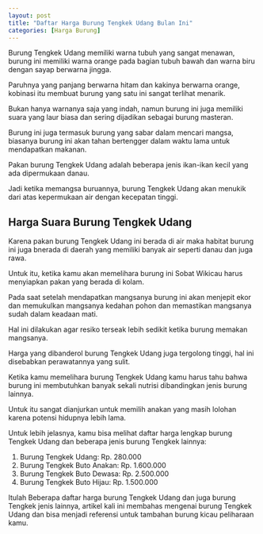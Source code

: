```yaml
---
layout: post
title: "Daftar Harga Burung Tengkek Udang Bulan Ini"
categories: [Harga Burung]
---
```


Burung Tengkek Udang memiliki warna tubuh yang sangat menawan, burung ini memiliki warna orange pada bagian tubuh bawah dan warna biru dengan sayap berwarna jingga.

Paruhnya yang panjang berwarna hitam dan kakinya berwarna orange, kobinasi itu membuat burung yang satu ini sangat terlihat menarik.

Bukan hanya warnanya saja yang indah, namun burung ini juga memiliki suara yang laur biasa dan sering dijadikan sebagai burung masteran.

Burung ini juga termasuk burung yang sabar dalam mencari mangsa, biasanya burung ini akan tahan bertengger dalam waktu lama untuk mendapatkan makanan.

Pakan burung Tengkek Udang adalah beberapa jenis ikan-ikan kecil yang ada dipermukaan danau.

Jadi ketika memangsa buruannya, burung Tengkek Udang akan menukik dari atas kepermukaan air dengan kecepatan tinggi.

## Harga Suara Burung Tengkek Udang

Karena pakan burung Tengkek Udang ini berada di air maka habitat burung ini juga bnerada di daerah yang memiliki banyak air seperti danau dan juga rawa.

Untuk itu, ketika kamu akan memelihara burung ini Sobat Wikicau harus menyiapkan pakan yang berada di kolam.

Pada saat setelah mendapatkan mangsanya burung ini akan menjepit ekor dan memukulkan mangsanya kedahan pohon dan memastikan mangsanya sudah dalam keadaan mati.

Hal ini dilakukan agar resiko terseak lebih sedikit ketika burung memakan mangsanya.

Harga yang dibanderol burung Tengkek Udang juga tergolong tinggi, hal ini disebabkan perawatannya yang sulit.

Ketika kamu memelihara burung Tengkek Udang kamu harus tahu bahwa burung ini membutuhkan banyak sekali nutrisi dibandingkan jenis burung lainnya.

Untuk itu sangat dianjurkan untuk memilih anakan yang masih lolohan karena potensi hidupnya lebih lama.

Untuk lebih jelasnya, kamu bisa melihat daftar harga lengkap burung Tengkek Udang dan beberapa jenis burung Tengkek lainnya:

1. Burung Tengkek Udang: Rp. 280.000
2. Burung Tengkek Buto Anakan: Rp. 1.600.000
3. Burung Tengkek Buto Dewasa: Rp. 2.500.000
4. Burung Tengkek Buto Hijau: Rp. 1.500.000

Itulah Beberapa daftar harga burung Tengkek Udang dan juga burung Tengkek jenis lainnya, artikel kali ini membahas mengenai burung Tengkek Udang dan bisa menjadi referensi untuk tambahan burung kicau peliharaan kamu.